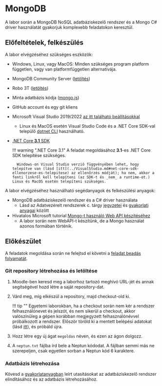 # MongoDB

A labor során a MongoDB NoSQL adatbáziskezelő rendszer és a Mongo C# driver használatát gyakorjuk komplexebb feladatokon keresztül.

## Előfeltételek, felkészülés

A labor elvégzéséhez szükséges eszközök:

- Windows, Linux, vagy MacOS: Minden szükséges program platform független, vagy van platformfüggetlen alternatívája.
- MongoDB Community Server ([letöltés](https://www.mongodb.com/download-center/community))
- Robo 3T ([letöltés](https://robomongo.org/download))
- Minta adatbázis kódja ([mongo.js](https://bmeviauac01.github.io/adatvezerelt/db/mongo.js))
- GitHub account és egy git kliens
- Microsoft Visual Studio 2019/2022 [az itt található beállításokkal](../VisualStudio.md)
    - Linux és MacOS esetén Visual Studio Code és a .NET Core SDK-val települő [dotnet CLI](https://docs.microsoft.com/en-us/dotnet/core/tools/) használható.
- [.NET Core **3.1** SDK](https://dotnet.microsoft.com/download/dotnet-core/3.1)

    !!! warning ".NET Core 3.1"
        A feladat megoldásához **3.1**-es .NET Core SDK telepítése szükséges.

        Windows-on Visual Studio verzió függvényében lehet, hogy telepítve van (lásd [itt](../VisualStudio.md#net-core-sdk-ellenorzese-es-telepitese) az ellenőrzés módját); ha nem, akkor a fenti linkről kell telepíteni (az SDK-t és _nem_ a runtime-ot.) Linux és MacOS esetén telepíteni szükséges.

A labor elvégzéséhez használható segédanyagok és felkészülési anyagok:

- MongoDB adatbáziskezelő rendszer és a C# driver használata
    - Lásd az Adatvezérelt rendszerek c. tárgy [jegyzetei](https://www.aut.bme.hu/Course/adatvezerelt) és [gyakorlati anyagai](https://bmeviauac01.github.io/adatvezerelt/) között
- Hivatalos Microsoft tutorial [Mongo-t használó Web API készítéséhez](https://docs.microsoft.com/en-us/aspnet/core/tutorials/first-mongo-app?view=aspnetcore-3.1&tabs=visual-studio)
    - A labor során nem WebAPI-t készítünk, de a Mongo használat azonos formában történik.

## Előkészület

A feladatok megoldása során ne felejtsd el követni a [feladat beadás folyamatát](../GitHub.md).

### Git repository létrehozása és letöltése

1. Moodle-ben keresd meg a laborhoz tartozó meghívó URL-jét és annak segítségével hozd létre a saját repository-dat.

1. Várd meg, míg elkészül a repository, majd checkout-old ki.

    !!! tip ""
        Egyetemi laborokban, ha a checkout során nem kér a rendszer felhasználónevet és jelszót, és nem sikerül a checkout, akkor valószínűleg a gépen korábban megjegyzett felhasználónévvel próbálkozott a rendszer. Először töröld ki a mentett belépési adatokat (lásd [itt](../GitHub-credentials.md)), és próbáld újra.

1. Hozz létre egy új ágat `megoldas` néven, és ezen az ágon dolgozz.

1. A `neptun.txt` fájlba írd bele a Neptun kódodat. A fájlban semmi más ne szerepeljen, csak egyetlen sorban a Neptun kód 6 karaktere.

### Adatbázis létrehozása

Kövesd a [gyakorlatanyagban](https://bmeviauac01.github.io/adatvezerelt/gyakorlat/mongodb/#feladat-0-adatbazis-letrehozasa-projekt-megnyitasa) leírt utasításokat az adatbáziskezelő rendszer elindításához és az adatbázis létrehozásához.
